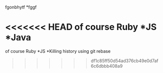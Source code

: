 
fgonbhytf
*fggf

<<<<<<< HEAD
of course Ruby
*JS
*Java 
=======
of course Ruby 
*JS
*Killing history using git rebase
>>>>>>> df1c85ff50d54ad376cb49e0d7af6c6dbbb408a9
